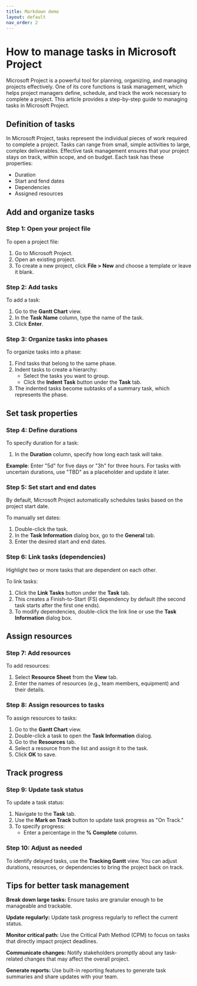 ```yaml
---
title: Markdown demo
layout: default
nav_order: 2
---
```




# How to manage tasks in Microsoft Project

Microsoft Project is a powerful tool for planning, organizing, and managing projects effectively. One of its core functions is task management, which helps project managers define, schedule, and track the work necessary to complete a project. This article provides a step-by-step guide to managing tasks in Microsoft Project.


## Definition of tasks

In Microsoft Project, tasks represent the individual pieces of work required to complete a project. Tasks can range from small, simple activities to large, complex deliverables. Effective task management ensures that your project stays on track, within scope, and on budget.
Each task has these properties: 

- Duration 
- Start and fend dates
- Dependencies
- Assigned resources

## Add and organize tasks

### Step 1: Open your project file

To open a project file:

1. Go to Microsoft Project.
2. Open an existing project.
3. To create a new project, click **File > New** and choose a template or leave it blank.

### Step 2: Add tasks

To add a task:

1. Go to the **Gantt Chart** view.
2. In the **Task Name** column, type the name of the task.
3. Click **Enter**.

### Step 3: Organize tasks into phases

To organize tasks into a phase:

1. Find tasks that belong to the same phase.
2. Indent tasks to create a hierarchy:
   - Select the tasks you want to group.
   - Click the **Indent Task** button under the **Task** tab.
3. The indented tasks become subtasks of a summary task, which represents the phase.

## Set task properties

### Step 4: Define durations

To specify duration for a task:

1. In the **Duration** column, specify how long each task will take.

**Example**: Enter "5d" for five days or "3h" for three hours. For tasks with uncertain durations, use "TBD" as a placeholder and update it later.

### Step 5: Set start and end dates
By default, Microsoft Project automatically schedules tasks based on the project start date.

To manually set dates:

1. Double-click the task.
2. In the **Task Information** dialog box, go to the **General** tab.
3. Enter the desired start and end dates.

### Step 6: Link tasks (dependencies)
Highlight two or more tasks that are dependent on each other.

To link tasks:

1. Click the **Link Tasks** button under the **Task** tab.
2. This creates a Finish-to-Start (FS) dependency by default (the second task starts after the first one ends).
3. To modify dependencies, double-click the link line or use the **Task Information** dialog box.


## Assign resources

### Step 7: Add resources

To add resources:

1. Select **Resource Sheet** from the **View** tab.
2. Enter the names of resources (e.g., team members, equipment) and their details.

### Step 8: Assign resources to tasks

To assign resources to tasks:

1. Go to the **Gantt Chart** view. 
2. Double-click a task to open the **Task Information** dialog. 
3. Go to the **Resources** tab.
4. Select a resource from the list and assign it to the task.
5. Click **OK** to save.


## Track progress 

### Step 9: Update task status 

To update a task status:

1. Navigate to the **Task** tab.
2. Use the **Mark on Track** button to update task progress as "On Track."
3. To specify progress: 
   - Enter a percentage in the **% Complete** column.

### Step 10: Adjust as needed
To identify delayed tasks, use the **Tracking Gantt** view. You can adjust durations, resources, or dependencies to bring the project back on track.


## Tips for better task management

**Break down large tasks:** Ensure tasks are granular enough to be manageable and trackable.

**Update regularly:** Update task progress regularly to reflect the current status.

**Monitor critical path:** Use the Critical Path Method (CPM) to focus on tasks that directly impact project deadlines.

**Communicate changes:** Notify stakeholders promptly about any task-related changes that may affect the overall project.

**Generate reports:** Use built-in reporting features to generate task summaries and share updates with your team.